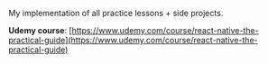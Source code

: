 My implementation of all practice lessons + side projects.

**Udemy course**: [https://www.udemy.com/course/react-native-the-practical-guide](https://www.udemy.com/course/react-native-the-practical-guide)
